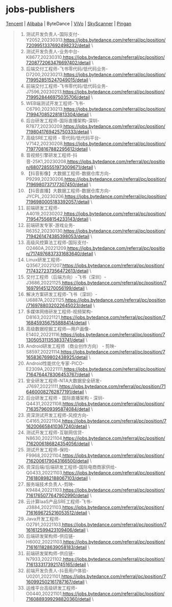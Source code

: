 # jobs-publishers 
[Tencent](Tencent.md) | [Alibaba](Alibaba.md) | ByteDance | [ViVo](ViVo.md) | [SkyScanner](SkyScanner.md) | [Pingan](Pingan.md)
>1. 测试开发负责人-国际支付-Y2052,20230313,https://jobs.bytedance.com/referral/pc/position/7209951337692498232/detail \ 
>2. 测试开发负责人-业务中台-K8677,20230310,https://jobs.bytedance.com/referral/pc/position/7208772063476697402/detail \ 
>3. 后端交付工程师-飞书零代码/低代码业务-D7200,20230213,https://jobs.bytedance.com/referral/pc/position/7199528515247049015/detail \ 
>4. 前端交付工程师-飞书零代码/低代码业务-J7596,20230213,https://jobs.bytedance.com/referral/pc/position/7199528446975035706/detail \ 
>5. WEB端测试开发工程师-飞书-C6790,20230213,https://jobs.bytedance.com/referral/pc/position/7199470852281813304/detail \ 
>6. 后台研发工程师-国际直播架构-深圳-R7877,20230209,https://jobs.bytedance.com/referral/pc/position/7198041769425750333/detail \ 
>7. 高级SRE工程师 - 零代码/低代码平台-V7142,20230208,https://jobs.bytedance.com/referral/pc/position/7197708167882295612/detail \ 
>8. 音视频引擎研发工程师-抖音-25K1,20230208,https://jobs.bytedance.com/referral/pc/position/6807285551973009671/detail \ 
>9. 【抖音影像】大数据工程师-数据仓库方向-P9299,20230206,https://jobs.bytedance.com/referral/pc/position/7196980737177307450/detail \ 
>10. 【抖音直播】大数据工程师-数据仓库方向-JYCPL,20230206,https://jobs.bytedance.com/referral/pc/position/7196980005183392057/detail \ 
>11. 前端研发工程师-A4019,20230202,https://jobs.bytedance.com/referral/pc/position/7195475568154233143/detail \ 
>12. 前端研发专家-游戏业务-R6352,20230130,https://jobs.bytedance.com/referral/pc/position/7194261474385398053/detail \ 
>13. 高级风控算法工程师-国际支付-O2460A,20221209,https://jobs.bytedance.com/referral/pc/position/7174976837331683640/detail \ 
>14. Linux研发工程师-Q3567,20221207,https://jobs.bytedance.com/referral/pc/position/7174327237356472613/detail \ 
>15. 交付工程师（后端方向）-飞书（深圳）-J3686,20221125,https://jobs.bytedance.com/referral/pc/position/7169791451270056199/detail \ 
>16. 解决方案研发工程师-飞书（深圳）-U6887A,20221125,https://jobs.bytedance.com/referral/pc/position/7169788032022645023/detail \ 
>17. 多媒体网络研发工程师-视频架构-D8163,20221121,https://jobs.bytedance.com/referral/pc/position/7168459356755888414/detail \ 
>18. 高级数据挖掘工程师—用户画像-E1402,20221116,https://jobs.bytedance.com/referral/pc/position/7130505311353833741/detail \ 
>19. Android研发工程师（商业创作方向） - 剪映-S8597,20221114,https://jobs.bytedance.com/referral/pc/position/7165836769802438925/detail \ 
>20. Android性能优化专家-PICO-E2309A,20221111,https://jobs.bytedance.com/referral/pc/position/7164764478306453767/detail \ 
>21. 安全研发工程师-NTA大数据安全研发-J7697,20221111,https://jobs.bytedance.com/referral/pc/position/7164600082762877191/detail \ 
>22. 后台研发工程师 - 国际直播架构 - 深圳-Q4431,20221108,https://jobs.bytedance.com/referral/pc/position/7163579609395874084/detail \ 
>23. 资深测试开发工程师-风控方向-C4165,20221104,https://jobs.bytedance.com/referral/pc/position/7162006658410367240/detail \ 
>24. 测试开发工程师-互联网信贷-N8630,20221104,https://jobs.bytedance.com/referral/pc/position/7162006186824354056/detail \ 
>25. 测试开发工程师-保险-F9968,20221104,https://jobs.bytedance.com/referral/pc/position/7162006179043166500/detail \ 
>26. 资深后端/后端研发工程师-国际电商商家供给-Q0433,20221103,https://jobs.bytedance.com/referral/pc/position/7161808982188067103/detail \ 
>27. 服务端技术负责人-剪映-K9484,20221103,https://jobs.bytedance.com/referral/pc/position/7161765077647902990/detail \ 
>28. 云计算IaaS产品SRE工程师-飞书-J3884,20221103,https://jobs.bytedance.com/referral/pc/position/7161696725216053512/detail \ 
>29. Java开发工程师-O2791,20221103,https://jobs.bytedance.com/referral/pc/position/7161612599423109406/detail \ 
>30. 后端研发架构师-供应链-H6002,20221103,https://jobs.bytedance.com/referral/pc/position/7161611828639058183/detail \ 
>31. 前端研发架构师-供应链-N7933,20221102,https://jobs.bytedance.com/referral/pc/position/7161333173921745165/detail \ 
>32. 前端开发负责人-抖音用户体验-U0201,20221101,https://jobs.bytedance.com/referral/pc/position/7160992502161787167/detail \ 
>33. 运维平台高级研发工程师-O0440,20221101,https://jobs.bytedance.com/referral/pc/position/7160889399298820360/detail \ 
